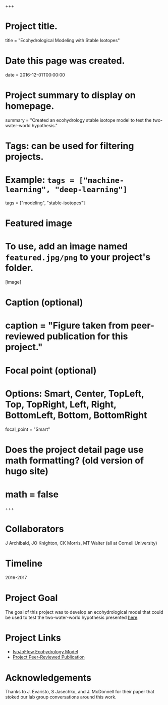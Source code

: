 +++
# Project title.
title = "Ecohydrological Modeling with Stable Isotopes"

# Date this page was created.
date = 2016-12-01T00:00:00

# Project summary to display on homepage.
summary = "Created an ecohydrology stable isotope model to test the two-water-world hypothesis."

# Tags: can be used for filtering projects.
# Example: `tags = ["machine-learning", "deep-learning"]`
tags = ["modeling", "stable-isotopes"]

# Featured image
# To use, add an image named `featured.jpg/png` to your project's folder.
[image]
# Caption (optional)
#  caption = "Figure taken from peer-reviewed publication for this project."

# Focal point (optional)
# Options: Smart, Center, TopLeft, Top, TopRight, Left, Right, BottomLeft, Bottom, BottomRight
  focal_point = "Smart"

# Does the project detail page use math formatting? (old version of hugo site)
# math = false

+++

# Collaborators
J Archibald, JO Knighton, CK Morris, MT Walter (all at Cornell University)

# Timeline
2016-2017

# Project Goal
The goal of this project was to develop an ecohydrological model that could be used to test the two-water-world hypothesis presented [here](https://www.nature.com/articles/nature14983).

# Project Links
- [IsoJoFlow Ecohydrology Model](https://github.com/SoilWaterLab/JoFlow/tree/Isotope)
- [Project Peer-Reviewed Publication](https://onlinelibrary.wiley.com/doi/full/10.1002/hyp.11194)

# Acknowledgements
Thanks to J. Evaristo, S Jasechko, and J. McDonnell for their paper that stoked our lab group conversations around this work.
